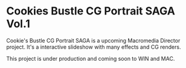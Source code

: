 # Cookies Bustle CG Portrait SAGA Vol.1
Cookie's Bustle CG Portrait SAGA is a upcoming Macromedia Director project. It's a interactive slideshow with many effects and CG renders.

This project is under production and coming soon to WIN and MAC. 
